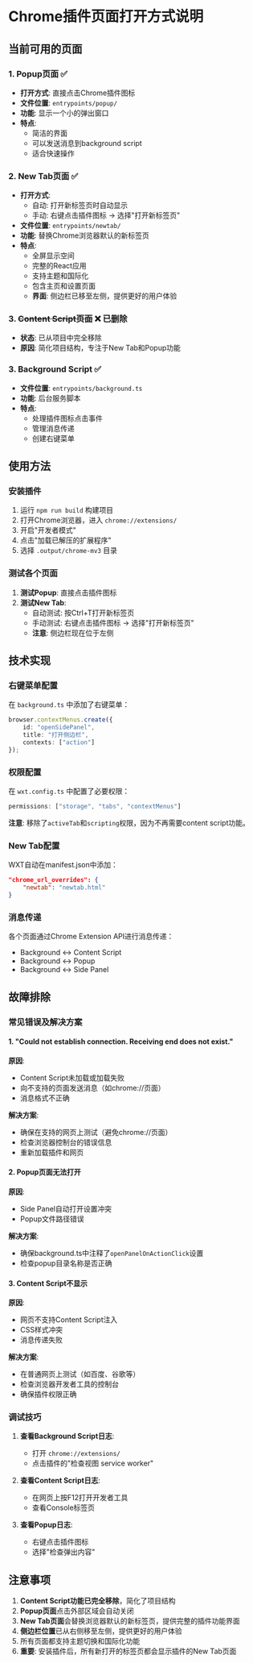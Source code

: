 # Chrome插件页面打开方式说明

## 当前可用的页面

### 1. Popup页面 ✅
- **打开方式**: 直接点击Chrome插件图标
- **文件位置**: `entrypoints/popup/`
- **功能**: 显示一个小的弹出窗口
- **特点**: 
  - 简洁的界面
  - 可以发送消息到background script
  - 适合快速操作

### 2. New Tab页面 ✅
- **打开方式**:
  - 自动: 打开新标签页时自动显示
  - 手动: 右键点击插件图标 → 选择"打开新标签页"
- **文件位置**: `entrypoints/newtab/`
- **功能**: 替换Chrome浏览器默认的新标签页
- **特点**:
  - 全屏显示空间
  - 完整的React应用
  - 支持主题和国际化
  - 包含主页和设置页面
  - **界面**: 侧边栏已移至左侧，提供更好的用户体验

### 3. ~~Content Script页面~~ ❌ **已删除**
- **状态**: 已从项目中完全移除
- **原因**: 简化项目结构，专注于New Tab和Popup功能

### 3. Background Script ✅
- **文件位置**: `entrypoints/background.ts`
- **功能**: 后台服务脚本
- **特点**:
  - 处理插件图标点击事件
  - 管理消息传递
  - 创建右键菜单

## 使用方法

### 安装插件
1. 运行 `npm run build` 构建项目
2. 打开Chrome浏览器，进入 `chrome://extensions/`
3. 开启"开发者模式"
4. 点击"加载已解压的扩展程序"
5. 选择 `.output/chrome-mv3` 目录

### 测试各个页面
1. **测试Popup**: 直接点击插件图标
2. **测试New Tab**:
   - 自动测试: 按Ctrl+T打开新标签页
   - 手动测试: 右键点击插件图标 → 选择"打开新标签页"
   - **注意**: 侧边栏现在位于左侧

## 技术实现

### 右键菜单配置
在 `background.ts` 中添加了右键菜单：
```typescript
browser.contextMenus.create({
    id: "openSidePanel",
    title: "打开侧边栏",
    contexts: ["action"]
});
```

### 权限配置
在 `wxt.config.ts` 中配置了必要权限：
```typescript
permissions: ["storage", "tabs", "contextMenus"]
```
**注意**: 移除了`activeTab`和`scripting`权限，因为不再需要content script功能。

### New Tab配置
WXT自动在manifest.json中添加：
```json
"chrome_url_overrides": {
    "newtab": "newtab.html"
}
```

### 消息传递
各个页面通过Chrome Extension API进行消息传递：
- Background ↔ Content Script
- Background ↔ Popup
- Background ↔ Side Panel

## 故障排除

### 常见错误及解决方案

#### 1. "Could not establish connection. Receiving end does not exist."

**原因**:
- Content Script未加载或加载失败
- 向不支持的页面发送消息（如chrome://页面）
- 消息格式不正确

**解决方案**:
- 确保在支持的网页上测试（避免chrome://页面）
- 检查浏览器控制台的错误信息
- 重新加载插件和网页

#### 2. Popup页面无法打开

**原因**:
- Side Panel自动打开设置冲突
- Popup文件路径错误

**解决方案**:
- 确保background.ts中注释了`openPanelOnActionClick`设置
- 检查popup目录名称是否正确

#### 3. Content Script不显示

**原因**:
- 网页不支持Content Script注入
- CSS样式冲突
- 消息传递失败

**解决方案**:
- 在普通网页上测试（如百度、谷歌等）
- 检查浏览器开发者工具的控制台
- 确保插件权限正确

### 调试技巧

1. **查看Background Script日志**:
   - 打开 `chrome://extensions/`
   - 点击插件的"检查视图 service worker"

2. **查看Content Script日志**:
   - 在网页上按F12打开开发者工具
   - 查看Console标签页

3. **查看Popup日志**:
   - 右键点击插件图标
   - 选择"检查弹出内容"

## 注意事项

1. **Content Script功能已完全移除**，简化了项目结构
2. **Popup页面**点击外部区域会自动关闭
3. **New Tab页面**会替换浏览器默认的新标签页，提供完整的插件功能界面
4. **侧边栏位置**已从右侧移至左侧，提供更好的用户体验
5. 所有页面都支持主题切换和国际化功能
6. **重要**: 安装插件后，所有新打开的标签页都会显示插件的New Tab页面
